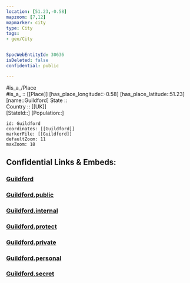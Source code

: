 ```yaml
---
location: [51.23,-0.58] 
mapzoom: [7,12] 
mapmarker: city 
type: City
tags:
- geo/City


SpocWebEntityId: 30636
isDeleted: false
confidential: public

---
```

#is_a_/Place  
#is_a_ :: [[Place]] 
[has_place_longitude::-0.58] 
[has_place_latitude::51.23] 
[name::Guildford] 
State ::  
Country :: [[UK]]  
[StateId::] 
[Population::] 



```leaflet
id: Guildford
coordinates: [[Guildford]] 
markerFile: [[Guildford]] 
defaultZoom: 11 
maxZoom: 18
```


## Confidential Links & Embeds: 

### [Guildford](/_Standards/Earth/Continent/Europe/Europe~North/UK/England/Regions~England/South_East_England/Surrey,County/cities~Surrey/Guildford/cities~Guildford/Guildford.md) 

### [Guildford.public](/_public/Earth/Continent/Europe/Europe~North/UK/England/Regions~England/South_East_England/Surrey,County/cities~Surrey/Guildford/cities~Guildford/Guildford.public.md) 

### [Guildford.internal](/_internal/Earth/Continent/Europe/Europe~North/UK/England/Regions~England/South_East_England/Surrey,County/cities~Surrey/Guildford/cities~Guildford/Guildford.internal.md) 

### [Guildford.protect](/_protect/Earth/Continent/Europe/Europe~North/UK/England/Regions~England/South_East_England/Surrey,County/cities~Surrey/Guildford/cities~Guildford/Guildford.protect.md) 

### [Guildford.private](/_private/Earth/Continent/Europe/Europe~North/UK/England/Regions~England/South_East_England/Surrey,County/cities~Surrey/Guildford/cities~Guildford/Guildford.private.md) 

### [Guildford.personal](/_personal/Earth/Continent/Europe/Europe~North/UK/England/Regions~England/South_East_England/Surrey,County/cities~Surrey/Guildford/cities~Guildford/Guildford.personal.md) 

### [Guildford.secret](/_secret/Earth/Continent/Europe/Europe~North/UK/England/Regions~England/South_East_England/Surrey,County/cities~Surrey/Guildford/cities~Guildford/Guildford.secret.md)

